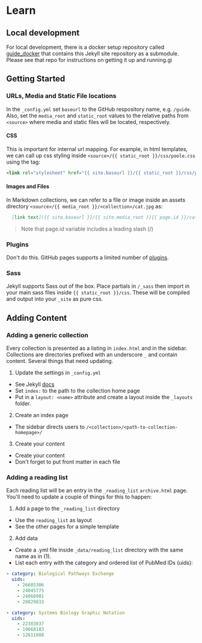 # Learn

## Local development
For local development, there is a docker setup repository called   [guide_docker](https://github.com/jvwong/guide_Docker) that contains this Jekyll site repository as a submodule. Please see that repo for instructions on getting it up and running.gi    

## Getting Started

### URLs, Media and Static File locations
In the `_config.yml` set `baseurl` to the GitHub respository  name, e.g. `/guide`. Also, set the `media_root` and `static_root` values to the relative paths from `<source>` where media and static files will be located, respectively.

#### CSS  
This is important for internal url mapping. For example, in html templates, we can call up css styling inside `<source>/{{ static_root }}/css/poole.css` using the tag:

``` html
<link rel="stylesheet" href="{{ site.baseurl }}/{{ static_root }}/css/poole.css">
```

#### Images and Files  
In Markdown collections, we can refer to a file or image inside an assets directory  `<source>/{{ media_root }}/<collection>/cat.jpg` as:

``` markdown
  [link text]({{ site.baseurl }}/{{ site.media_root }}{{ page.id }}/cat.jpg)
```
> Note that page.id variable includes a leading slash (/)

### Plugins
Don't do this. GitHub pages supports a limited number of [plugins](https://jekyllrb.com/docs/plugins/).

### Sass
Jekyll supports Sass out of the box. Place partials in `/_sass` then import in your main sass files inside `{{ static_root }}/css`. These will be compiled and output into your `_site` as pure css.


## Adding Content  

### Adding a generic collection
Every collection is presented as a listing in `index.html` and in the sidebar. Collections are directories prefixed with an underscore `_`  and contain content. Several things that need updating.

1. Update the settings in `_config.yml`
  * See Jekyll [docs](https://jekyllrb.com/docs/collections/)
  * Set `index:` to the path to the collection home page
  * Put in a `layout: <name>` attribute and create a layout inside the `_layouts` folder.

2. Create an index page
  * The sidebar directs users to `/<collection>/<path-to-collection-homepage>/`  

3. Create your content
  * Create your content
  * Don't forget to put front matter in each file

### Adding a reading list
Each reading list will be an entry in the `_reading_list` `archive.html` page.  You'll need to update a couple of things for this to happen:

1. Add a page to the `_reading_list` directory
  * Use the `reading_list` as layout
  * See the other pages for a simple template
2. Add data
  * Create a .yml file inside `_data/reading_list` directory with the same name as in (1).
  * List each entry with the category and ordered list of PubMed IDs (uids):

```yml
- category: Biological Pathways Exchange
  uids:
    - 26685306
    - 24045775
    - 24068901
    - 20829833

- category: Systems Biology Graphic Notation
  uids:
    - 22383037
    - 19668183
    - 12611808
```  
